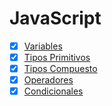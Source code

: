 # JavaScript

* [x] [Variables](Variables.md)
* [x] [Tipos Primitivos](TiposPrimitivos.md)
* [x] [Tipos Compuesto](TiposCompuestos.md)
* [x] [Operadores](Operadores.md)
* [x] [Condicionales](Condicionales.md) 